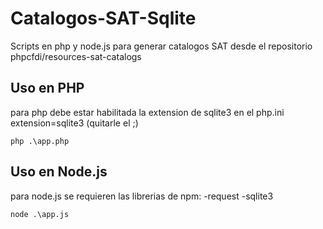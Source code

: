 # Catalogos-SAT-Sqlite
Scripts en php y node.js para generar catalogos SAT desde el repositorio phpcfdi/resources-sat-catalogs

## Uso en PHP
para php debe estar habilitada la extension de sqlite3 en el php.ini
extension=sqlite3 (quitarle el ;)
```
php .\app.php
```

## Uso en Node.js
para node.js se requieren las librerias de npm:
-request
-sqlite3

```
node .\app.js
```
